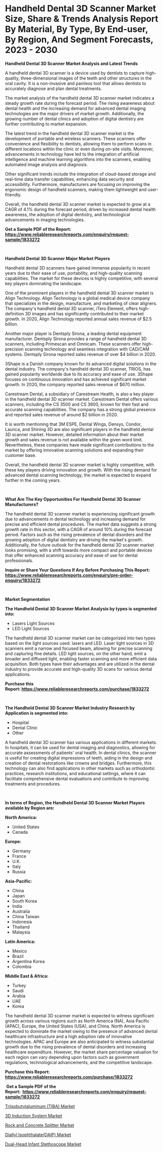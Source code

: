 <p><h1>Handheld Dental 3D Scanner Market Size, Share & Trends Analysis Report By Material, By Type, By End-user, By Region, And Segment Forecasts, 2023 - 2030</h1></p><p><strong>Handheld Dental 3D Scanner Market Analysis and Latest Trends</strong></p>
<p><p>A handheld dental 3D scanner is a device used by dentists to capture high-quality, three-dimensional images of the teeth and other structures in the oral cavity. It is a non-invasive and painless tool that allows dentists to accurately diagnose and plan dental treatments.</p><p>The market analysis of the handheld dental 3D scanner market indicates a steady growth rate during the forecast period. The rising awareness about dental health and the increasing demand for advanced dental imaging technologies are the major drivers of market growth. Additionally, the growing number of dental clinics and adoption of digital dentistry are further contributing to market expansion.</p><p>The latest trend in the handheld dental 3D scanner market is the development of portable and wireless scanners. These scanners offer convenience and flexibility to dentists, allowing them to perform scans in different locations within the clinic or even during on-site visits. Moreover, advancements in technology have led to the integration of artificial intelligence and machine learning algorithms into the scanners, enabling automated image analysis and diagnosis.</p><p>Other significant trends include the integration of cloud-based storage and real-time data transfer capabilities, enhancing data security and accessibility. Furthermore, manufacturers are focusing on improving the ergonomic design of handheld scanners, making them lightweight and user-friendly.</p><p>Overall, the handheld dental 3D scanner market is expected to grow at a CAGR of 4.1% during the forecast period, driven by increased dental health awareness, the adoption of digital dentistry, and technological advancements in imaging technologies.</p></p>
<p><strong>Get a Sample PDF of the Report:&nbsp; <a href="https://www.reliableresearchreports.com/enquiry/request-sample/1833272">https://www.reliableresearchreports.com/enquiry/request-sample/1833272</a></strong></p>
<p>&nbsp;</p>
<p><strong>Handheld Dental 3D Scanner Major Market Players</strong></p>
<p><p>Handheld dental 3D scanners have gained immense popularity in recent years due to their ease of use, portability, and high-quality scanning capabilities. The market for these devices is highly competitive, with several key players dominating the landscape. </p><p>One of the prominent players in the handheld dental 3D scanner market is Align Technology. Align Technology is a global medical device company that specializes in the design, manufacture, and marketing of clear aligners. The company's handheld dental 3D scanner, iTero Element, offers high-definition 3D images and has significantly contributed to their market growth. In 2020, Align Technology reported annual sales revenue of $2.5 billion.</p><p>Another major player is Dentsply Sirona, a leading dental equipment manufacturer. Dentsply Sirona provides a range of handheld dental 3D scanners, including Primescan and Omnicam. These scanners offer high-precision scanning technology and seamless integration with CAD/CAM systems. Dentsply Sirona reported sales revenue of over $4 billion in 2020.</p><p>3Shape is a Danish company known for its advanced digital solutions in the dental industry. The company's handheld dental 3D scanner, TRIOS, has gained popularity worldwide due to its accuracy and ease of use. 3Shape focuses on continuous innovation and has achieved significant market growth. In 2020, the company reported sales revenue of $670 million.</p><p>Carestream Dental, a subsidiary of Carestream Health, is also a key player in the handheld dental 3D scanner market. Carestream Dental offers various scanners, including the CS 3500 and CS 3600, known for their fast and accurate scanning capabilities. The company has a strong global presence and reported sales revenue of around $2 billion in 2020.</p><p>It is worth mentioning that 3M ESPE, Dental Wings, Densys, Condor, Launca, and Shining 3D are also significant players in the handheld dental 3D scanner market. However, detailed information about their market growth and sales revenue is not available within the given word limit. Nevertheless, these companies have made significant contributions to the market by offering innovative scanning solutions and expanding their customer base.</p><p>Overall, the handheld dental 3D scanner market is highly competitive, with these key players driving innovation and growth. With the rising demand for advanced dental scanning technology, the market is expected to expand further in the coming years.</p></p>
<p>&nbsp;</p>
<p><strong>What Are The Key Opportunities For Handheld Dental 3D Scanner Manufacturers?</strong></p>
<p><p>The handheld dental 3D scanner market is experiencing significant growth due to advancements in dental technology and increasing demand for precise and efficient dental procedures. The market data suggests a strong growth rate in this sector, with a CAGR of around 10% during the forecast period. Factors such as the rising prevalence of dental disorders and the growing adoption of digital dentistry are driving the market's growth. Additionally, the future outlook for the handheld dental 3D scanner market looks promising, with a shift towards more compact and portable devices that offer enhanced scanning accuracy and ease of use for dental professionals.</p></p>
<p><strong>Inquire or Share Your Questions If Any Before Purchasing This Report: <a href="https://www.reliableresearchreports.com/enquiry/pre-order-enquiry/1833272">https://www.reliableresearchreports.com/enquiry/pre-order-enquiry/1833272</a></strong></p>
<p>&nbsp;</p>
<p><strong>Market Segmentation</strong></p>
<p><strong>The Handheld Dental 3D Scanner Market Analysis by types is segmented into:</strong></p>
<p><ul><li>Lasers Light Sources</li><li>LED Light Sources</li></ul></p>
<p><p>The handheld dental 3D scanner market can be categorized into two types based on the light sources used: lasers and LED. Laser light sources in 3D scanners emit a narrow and focused beam, allowing for precise scanning and capturing fine details. LED light sources, on the other hand, emit a broader and diffused light, enabling faster scanning and more efficient data acquisition. Both types have their advantages and are utilized in the dental industry to provide accurate and high-quality 3D scans for various dental applications.</p></p>
<p><strong>Purchase this Report:&nbsp;<a href="https://www.reliableresearchreports.com/purchase/1833272">https://www.reliableresearchreports.com/purchase/1833272</a></strong></p>
<p>&nbsp;</p>
<p><strong>The Handheld Dental 3D Scanner Market Industry Research by Application is segmented into:</strong></p>
<p><ul><li>Hospital</li><li>Dental Clinic</li><li>Other</li></ul></p>
<p><p>A handheld dental 3D scanner has various applications in different markets. In hospitals, it can be used for dental imaging and diagnostics, allowing for accurate assessments of patients' oral health. In dental clinics, the scanner is useful for creating digital impressions of teeth, aiding in the design and creation of dental restorations like crowns and bridges. Furthermore, this technology can also find applications in other markets such as orthodontic practices, research institutions, and educational settings, where it can facilitate comprehensive dental evaluations and contribute to improving treatments and procedures.</p></p>
<p>&nbsp;</p>
<p><strong>In terms of Region, the Handheld Dental 3D Scanner Market Players available by Region are:</strong></p>
<p>
    <p> <strong> North America: </strong>
        <ul>
            <li>United States</li>
            <li>Canada</li>
        </ul>
        </p> 
    <p> <strong> Europe: </strong>
        <ul>
            <li>Germany</li>
            <li>France</li>
            <li>U.K.</li>
            <li>Italy</li>
            <li>Russia</li>
        </ul>
        </p> 
    <p> <strong> Asia-Pacific: </strong>
        <ul>
            <li>China</li>
            <li>Japan</li>
            <li>South Korea</li>
            <li>India</li>
            <li>Australia</li>
            <li>China Taiwan</li>
            <li>Indonesia</li>
            <li>Thailand</li>
            <li>Malaysia</li>
        </ul>
        </p> 
    <p> <strong> Latin America: </strong>
        <ul>
            <li>Mexico</li>
            <li>Brazil</li>
            <li>Argentina Korea</li>
            <li>Colombia</li>
        </ul>
        </p> 
    <p> <strong> Middle East & Africa: </strong>
        <ul>
            <li>Turkey</li>
            <li>Saudi</li>
            <li>Arabia</li>
            <li>UAE</li>
            <li>Korea</li>
        </ul>
    </p>
    </p>
<p><p>The handheld dental 3D scanner market is expected to witness significant growth across various regions such as North America (NA), Asia Pacific (APAC), Europe, the United States (USA), and China. North America is expected to dominate the market owing to the presence of advanced dental healthcare infrastructure and a high adoption rate of innovative technologies. APAC and Europe are also anticipated to witness substantial growth due to the rising prevalence of dental disorders and increasing healthcare expenditure. However, the market share percentage valuation for each region can vary depending upon factors such as government regulations, technological advancements, and the competitive landscape.</p></p>
<p><strong>Purchase this Report: <a href="https://www.reliableresearchreports.com/purchase/1833272">https://www.reliableresearchreports.com/purchase/1833272</a></strong></p>
<p>&nbsp;<strong>Get a Sample PDF of the Report:&nbsp;&nbsp;<a href="https://www.reliableresearchreports.com/enquiry/request-sample/1833272">https://www.reliableresearchreports.com/enquiry/request-sample/1833272</a></strong></p>
<p><strong></strong></p>
<p><p><a href="https://medium.com/@maryg156987/triisobutylaluminum-tiba-market-furnishes-information-on-market-share-market-trends-and-market-01cadd2895a9">Triisobutylaluminum (TIBA) Market</a></p><p><a href="https://www.linkedin.com/pulse/3d-induction-system-market-challenges-opportunities-growth/">3D Induction System Market</a></p><p><a href="https://github.com/santosh758595/Market-Research-Report-List-1/blob/main/rock-and-concrete-splitter-market.md">Rock and Concrete Splitter Market</a></p><p><a href="https://medium.com/@rosm15203/diallyl-isophthalate-daip-market-competitive-analysis-market-trends-and-forecast-to-2030-03a3bec9a006">Diallyl Isophthalate(DAIP) Market</a></p><p><a href="https://github.com/Chiragrp26/Market-Research-Report-List-1/blob/main/dual-head-infant-stethoscope-market.md">Dual-Head Infant Stethoscope Market</a></p></p>